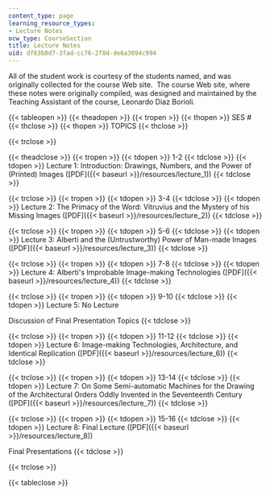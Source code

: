 ```yaml
---
content_type: page
learning_resource_types:
- Lecture Notes
ocw_type: CourseSection
title: Lecture Notes
uid: df63b8d7-3fad-cc76-2f8d-de6a3094c994
---
```


All of the student work is courtesy of the students named, and was originally collected for the course Web site.  The course Web site, where these notes were originally compiled, was designed and maintained by the Teaching Assistant of the course, Leonardo Diaz Borioli.

{{< tableopen >}}
{{< theadopen >}}
{{< tropen >}}
{{< thopen >}}
SES #
{{< thclose >}}
{{< thopen >}}
TOPICS
{{< thclose >}}

{{< trclose >}}

{{< theadclose >}}
{{< tropen >}}
{{< tdopen >}}
1-2
{{< tdclose >}}
{{< tdopen >}}
Lecture 1: Introduction: Drawings, Numbers, and the Power of (Printed) Images ([PDF]({{< baseurl >}}/resources/lecture_1))
{{< tdclose >}}

{{< trclose >}}
{{< tropen >}}
{{< tdopen >}}
3-4
{{< tdclose >}}
{{< tdopen >}}
Lecture 2: The Primacy of the Word: Vitruvius and the Mystery of his Missing Images ([PDF]({{< baseurl >}}/resources/lecture_2))
{{< tdclose >}}

{{< trclose >}}
{{< tropen >}}
{{< tdopen >}}
5-6
{{< tdclose >}}
{{< tdopen >}}
Lecture 3: Alberti and the (Untrustworthy) Power of Man-made Images ([PDF]({{< baseurl >}}/resources/lecture_3))
{{< tdclose >}}

{{< trclose >}}
{{< tropen >}}
{{< tdopen >}}
7-8
{{< tdclose >}}
{{< tdopen >}}
Lecture 4: Alberti's Improbable Image-making Technologies ([PDF]({{< baseurl >}}/resources/lecture_4))
{{< tdclose >}}

{{< trclose >}}
{{< tropen >}}
{{< tdopen >}}
9-10
{{< tdclose >}}
{{< tdopen >}}
Lecture 5: No Lecture  
  
Discussion of Final Presentation Topics
{{< tdclose >}}

{{< trclose >}}
{{< tropen >}}
{{< tdopen >}}
11-12
{{< tdclose >}}
{{< tdopen >}}
Lecture 6: Image-making Technologies, Architecture, and Identical Replication ([PDF]({{< baseurl >}}/resources/lecture_6))
{{< tdclose >}}

{{< trclose >}}
{{< tropen >}}
{{< tdopen >}}
13-14
{{< tdclose >}}
{{< tdopen >}}
Lecture 7: On Some Semi-automatic Machines for the Drawing of the Architectural Orders Oddly Invented in the Seventeenth Century ([PDF]({{< baseurl >}}/resources/lecture_7))
{{< tdclose >}}

{{< trclose >}}
{{< tropen >}}
{{< tdopen >}}
15-16
{{< tdclose >}}
{{< tdopen >}}
Lecture 8: Final Lecture ([PDF]({{< baseurl >}}/resources/lecture_8))  
  
Final Presentations
{{< tdclose >}}

{{< trclose >}}

{{< tableclose >}}